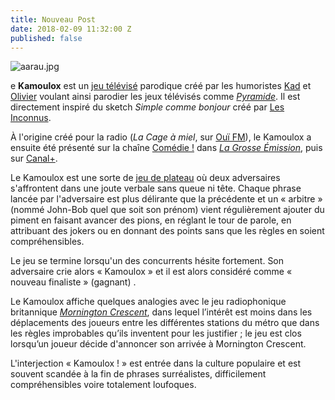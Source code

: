 ```yaml
---
title: Nouveau Post
date: 2018-02-09 11:32:00 Z
published: false
---
```


![aarau.jpg](/uploads/aarau.jpg)

e **Kamoulox** est un [jeu télévisé](https://fr.wikipedia.org/wiki/Jeu_t%C3%A9l%C3%A9vis%C3%A9 "Jeu télévisé") parodique créé par les humoristes [Kad](https://fr.wikipedia.org/wiki/Kad_Merad "Kad Merad") et [Olivier](https://fr.wikipedia.org/wiki/Olivier_Baroux "Olivier Baroux") voulant ainsi parodier les jeux télévisés comme *[Pyramide](https://fr.wikipedia.org/wiki/Pyramide_(jeu_t%C3%A9l%C3%A9vis%C3%A9) "Pyramide (jeu télévisé)")*. Il est directement inspiré du sketch *Simple comme bonjour* créé par [Les Inconnus](https://fr.wikipedia.org/wiki/Les_Inconnus "Les Inconnus").

À l'origine créé pour la radio (*La Cage à miel*, sur [Ouï FM](https://fr.wikipedia.org/wiki/Ou%C3%AF_FM "Ouï FM")), le Kamoulox a ensuite été présenté sur la chaîne [Comédie !](https://fr.wikipedia.org/wiki/Com%C3%A9die_! "Comédie !") dans *[La Grosse Émission](https://fr.wikipedia.org/wiki/La_Grosse_%C3%89mission "La Grosse Émission")*, puis sur [Canal\+](https://fr.wikipedia.org/wiki/Canal%2B "Canal+").

Le Kamoulox est une sorte de [jeu de plateau](https://fr.wikipedia.org/wiki/Jeu_de_plateau "Jeu de plateau") où deux adversaires s'affrontent dans une joute verbale sans queue ni tête. Chaque phrase lancée par l'adversaire est plus délirante que la précédente et un « arbitre » (nommé John-Bob quel que soit son prénom) vient régulièrement ajouter du piment en faisant avancer des pions, en réglant le tour de parole, en attribuant des jokers ou en donnant des points sans que les règles en soient compréhensibles.

Le jeu se termine lorsqu'un des concurrents hésite fortement. Son adversaire crie alors « Kamoulox » et il est alors considéré comme « nouveau finaliste » (gagnant) .

Le Kamoulox affiche quelques analogies avec le jeu radiophonique britannique *[Mornington Crescent](https://fr.wikipedia.org/wiki/Mornington_Crescent_(jeu) "Mornington Crescent (jeu)")*, dans lequel l’intérêt est moins dans les déplacements des joueurs entre les différentes stations du métro que dans les règles improbables qu’ils inventent pour les justifier ; le jeu est clos lorsqu’un joueur décide d'annoncer son arrivée à Mornington Crescent.

L'interjection « Kamoulox ! » est entrée dans la culture populaire et est souvent scandée à la fin de phrases surréalistes, difficilement compréhensibles voire totalement loufoques.